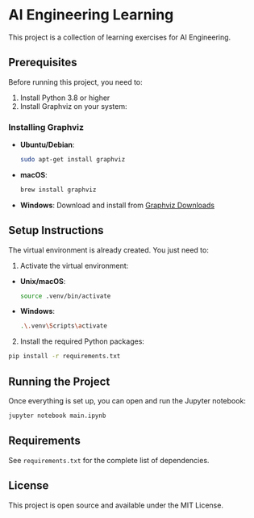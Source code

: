 # AI Engineering Learning

This project is a collection of learning exercises for AI Engineering.

## Prerequisites

Before running this project, you need to:

1. Install Python 3.8 or higher
2. Install Graphviz on your system:

### Installing Graphviz

- **Ubuntu/Debian**:

  ```bash
  sudo apt-get install graphviz
  ```

- **macOS**:

  ```bash
  brew install graphviz
  ```

- **Windows**:
  Download and install from [Graphviz Downloads](https://graphviz.org/download/)

## Setup Instructions

The virtual environment is already created. You just need to:

1. Activate the virtual environment:

- **Unix/macOS**:

  ```bash
  source .venv/bin/activate
  ```

- **Windows**:
  ```bash
  .\.venv\Scripts\activate
  ```

2. Install the required Python packages:

```bash
pip install -r requirements.txt
```

## Running the Project

Once everything is set up, you can open and run the Jupyter notebook:

```bash
jupyter notebook main.ipynb
```

## Requirements

See `requirements.txt` for the complete list of dependencies.

## License

This project is open source and available under the MIT License.
